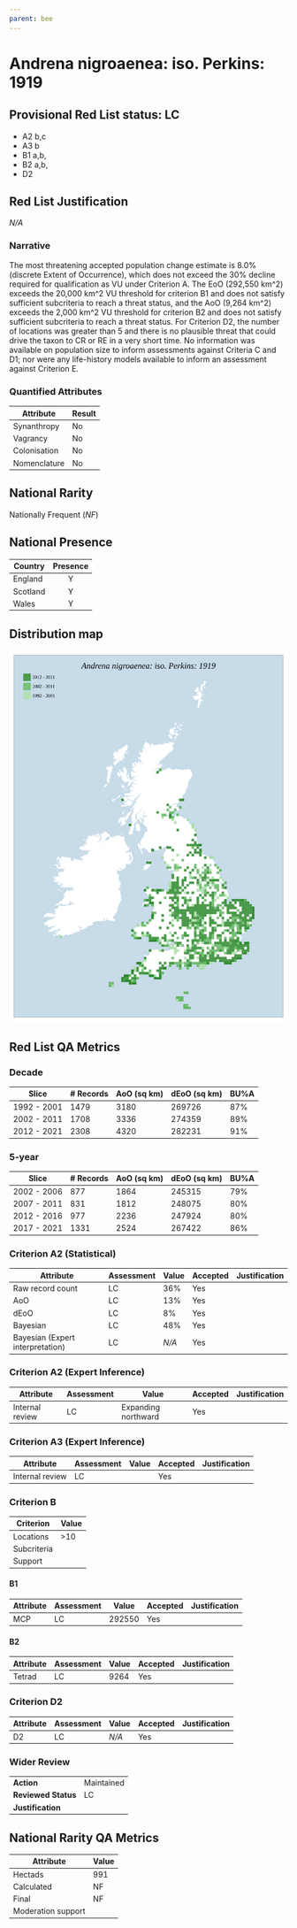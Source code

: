 ```yaml
---
parent: bee
---
```


# Andrena nigroaenea: iso. Perkins: 1919

## Provisional Red List status: LC
- A2 b,c
- A3 b
- B1 a,b, 
- B2 a,b, 
- D2

## Red List Justification
*N/A*
### Narrative


The most threatening accepted population change estimate is 8.0% (discrete Extent of Occurrence), which does not exceed the 30% decline required for qualification as VU under Criterion A. The EoO (292,550 km^2) exceeds the 20,000 km^2 VU threshold for criterion B1 and does not satisfy sufficient subcriteria to reach a threat status, and the AoO (9,264 km^2) exceeds the 2,000 km^2 VU threshold for criterion B2 and does not satisfy sufficient subcriteria to reach a threat status. For Criterion D2, the number of locations was greater than 5 and there is no plausible threat that could drive the taxon to CR or RE in a very short time. No information was available on population size to inform assessments against Criteria C and D1; nor were any life-history models available to inform an assessment against Criterion E.
### Quantified Attributes
|Attribute|Result|
|---|---|
|Synanthropy|No|
|Vagrancy|No|
|Colonisation|No|
|Nomenclature|No|


## National Rarity
Nationally Frequent (*NF*)

## National Presence
|Country|Presence
|---|:-:|
|England|Y|
|Scotland|Y|
|Wales|Y|


## Distribution map
![](../map/48.svg)

## Red List QA Metrics
### Decade
| Slice | # Records | AoO (sq km) | dEoO (sq km) |BU%A |
|---|---|---|---|---|
|1992 - 2001|1479|3180|269726|87%|
|2002 - 2011|1708|3336|274359|89%|
|2012 - 2021|2308|4320|282231|91%|
### 5-year
| Slice | # Records | AoO (sq km) | dEoO (sq km) |BU%A |
|---|---|---|---|---|
|2002 - 2006|877|1864|245315|79%|
|2007 - 2011|831|1812|248075|80%|
|2012 - 2016|977|2236|247924|80%|
|2017 - 2021|1331|2524|267422|86%|
### Criterion A2 (Statistical)
|Attribute|Assessment|Value|Accepted|Justification
|---|---|---|---|---|
|Raw record count|LC|36%|Yes||
|AoO|LC|13%|Yes||
|dEoO|LC|8%|Yes||
|Bayesian|LC|48%|Yes||
|Bayesian (Expert interpretation)|LC|*N/A*|Yes||
### Criterion A2 (Expert Inference)
|Attribute|Assessment|Value|Accepted|Justification
|---|---|---|---|---|
|Internal review|LC|Expanding northward|Yes||
### Criterion A3 (Expert Inference)
|Attribute|Assessment|Value|Accepted|Justification
|---|---|---|---|---|
|Internal review|LC||Yes||
### Criterion B
|Criterion| Value|
|---|---|
|Locations|>10|
|Subcriteria||
|Support||
#### B1
|Attribute|Assessment|Value|Accepted|Justification
|---|---|---|---|---|
|MCP|LC|292550|Yes||
#### B2
|Attribute|Assessment|Value|Accepted|Justification
|---|---|---|---|---|
|Tetrad|LC|9264|Yes||
### Criterion D2
|Attribute|Assessment|Value|Accepted|Justification
|---|---|---|---|---|
|D2|LC|*N/A*|Yes||
### Wider Review
|  |  |
|---|---|
|**Action**|Maintained|
|**Reviewed Status**|LC|
|**Justification**||


## National Rarity QA Metrics
|Attribute|Value|
|---|---|
|Hectads|991|
|Calculated|NF|
|Final|NF|
|Moderation support||


